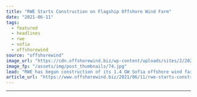 ```yaml
---
title: "RWE Starts Construction on Flagship Offshore Wind Farm"
date: "2021-06-11"
tags: 
  - featured
  - headlines
  - rwe
  - sofia
  - offshorewind
source: "offshorewind"
image_url: "https://cdn.offshorewind.biz/wp-content/uploads/sites/2/2021/06/11134003/RWE-Starts-Construction-on-Flagship-Offshore-Wind-Farm.jpg"
image_fp: "/assets/img/post_thumbnails/74.jpg"
lead: "RWE has begun construction of its 1.4 GW Sofia offshore wind farm, the largest"
article_url: "https://www.offshorewind.biz/2021/06/11/rwe-starts-construction-on-flagship-offshore-wind-farm/"
---
```


---
